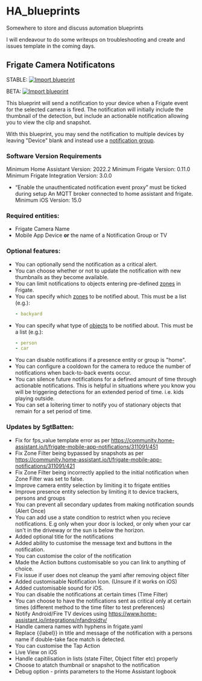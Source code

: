 # HA_blueprints
Somewhere to store and discuss automation blueprints

I will endeavour to do some writeups on troubleshooting and create and issues template in the coming days.

## Frigate Camera Notificatons

STABLE: [![Import blueprint](https://my.home-assistant.io/badges/blueprint_import.svg)](https://my.home-assistant.io/redirect/blueprint_import/?blueprint_url=https%3A%2F%2Fgithub.com%2FSgtBatten/HA_blueprints/blob/main/Frigate%20Camera%20Notifications/Stable)

BETA: [![Import blueprint](https://my.home-assistant.io/badges/blueprint_import.svg)](https://my.home-assistant.io/redirect/blueprint_import/?blueprint_url=https%3A%2F%2Fgithub.com%2FSgtBatten/HA_blueprints/blob/main/Frigate%20Camera%20Notifications/Beta)

This blueprint will send a notification to your device when a Frigate event for the selected camera is fired. The notification will initially include the thumbnail of the detection, but include an actionable notification allowing you to view the clip and snapshot.

With this blueprint, you may send the notification to multiple devices by leaving "Device" blank and instead use a [notification group][1].

### Software Version Requirements
Minimum Home Assistant Version: 2022.2
Minimum Frigate Version: 0.11.0
Minimum Frigate Integration Version: 3.0.0
  - “Enable the unauthenticated notification event proxy” must be ticked during setup
An MQTT broker connected to home assistant and frigate.
Minimum iOS Version: 15.0

### Required entities:
  - Frigate Camera Name
  - Mobile App Device **or** the name of a Notification Group or TV

### Optional features:
  - You can optionally send the notification as a critical alert.
  - You can choose whether or not to update the notification with new thumbnails as they become available.
  - You can limit notifications to objects entering pre-defined [zones][2] in Frigate.
  - You can specify which [zones][2] to be notified about. This must be a list (e.g.):
    ```yaml
    - backyard
    ```
  - You can specify what type of [objects][3] to be notified about. This must be a list (e.g.):
    ```yaml
    - person
    - car
    ```
  - You can disable notifications if a presence entity or group is "home".
  - You can configure a cooldown for the camera to reduce the number of notifications when back-to-back events occur.
  - You can silence future notifications for a defined amount of time through actionable notifications. This is helpful in situations where you know you will be triggering detections for an extended period of time. i.e. kids playing outside.
  - You can set a loitering timer to notify you of stationary objects that remain for a set period of time.
  
### Updates by SgtBatten:
  - Fix for fps_value template error as per https://community.home-assistant.io/t/frigate-mobile-app-notifications/311091/451
  - Fix Zone Filter being bypassed by snapshots as per https://community.home-assistant.io/t/frigate-mobile-app-notifications/311091/421
  - Fix Zone Filter being incorrectly applied to the initial notification when Zone Filter was set to false.
  - Improve camera entity selection by limiting it to frigate entities
  - Improve presence entity selection by limiting it to device trackers, persons and groups
  - You can prevent all secondary updates from making notification sounds (Alert Once)
  - You can add use a state condition to restrict when you recieve notifications. E.g only when your door is locked, or only when your car isn't in the driveway or the sun is below the horizon.
  - Added optional title for the notifications
  - Added ability to customise the message text and buttons in the notification.
  - You can customise the color of the notification
  - Made the Action buttons customisable so you can link to anything of choice.
  - Fix issue if user does not cleanup the yaml after removing object filter
  - Added customisable Notification Icon. (Unsure if it works on iOS)
  - Added customisable sound for iOS. 
  - You can disable the notifications at certain times (Time Filter)
  - You can choose to have the notifications sent as critical only at certain times (different method to the time filter to test preferences)
  - Notify Android/Fire TV devices using https://www.home-assistant.io/integrations/nfandroidtv/
  - Handle camera names with hyphens in frigate.yaml
  - Replace {{label}} in title and message of the notification with a persons name if double-take face match is detected.
  - You can customise the Tap Action
  - Live View on iOS
  - Handle capitilisation in lists (state Filter, Object filter etc) properly
  - Choose to atatch thumbnail or snapshot to the notification
  - Debug option - prints parameters to the Home Assistant logbook

[1]: https://companion.home-assistant.io/docs/notifications/notifications-basic#sending-notifications-to-multiple-devices
[2]: https://blakeblackshear.github.io/frigate/configuration/cameras#zones
[3]: https://blakeblackshear.github.io/frigate/configuration/objects
